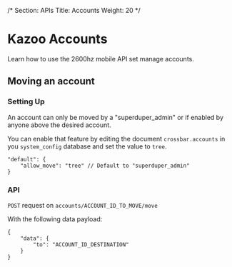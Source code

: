 /*
Section: APIs
Title: Accounts
Weight: 20
*/

# Kazoo Accounts
Learn how to use the 2600hz mobile API set manage accounts.


## Moving an account

### Setting Up

An account can only be moved by a "superduper_admin" or  if enabled by anyone above the desired account.

You can enable that feature by editing the document `crossbar.accounts` in you `system_config` database and set the value to `tree`.

````
"default": {
    "allow_move": "tree" // Default to "superduper_admin"
}
````
### API

`POST` request on `accounts/ACCOUNT_ID_TO_MOVE/move`

With the following data payload:

`````
{
    "data": {
        "to": "ACCOUNT_ID_DESTINATION"
    }
}
`````